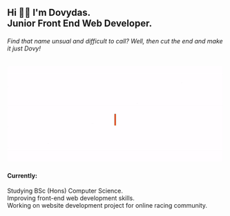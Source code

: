 
<h2>Hi 👋🏻 I'm Dovydas.<br>Junior Front End Web Developer.</h2>
<h6>Find that name unsual and difficult to call? Well, then cut the end and make it just Dovy!</h6> 
<img src="https://github.com/justdovy/justdovy/blob/main/banner_execute.gif" width="500px">

<h4>Currently:</h4>
Studying BSc (Hons) Computer Science.<br/>
Improving front-end web development skills.<br/>
Working on website development project for online racing community.
<!--
![BANNER](https://github.com/justdovy/justdovy/blob/main/Artboard%201.png)
-->











<!--
**justdovy/justdovy** is a ✨ _special_ ✨ repository because its `README.md` (this file) appears on your GitHub profile.

Here are some ideas to get you started:

- 🔭 I’m currently working on ...
- 🌱 I’m currently learning ...
- 👯 I’m looking to collaborate on ...
- 🤔 I’m looking for help with ...
- 💬 Ask me about ...
- 📫 How to reach me: ...
- 😄 Pronouns: ...
- ⚡ Fun fact: ...
-->
